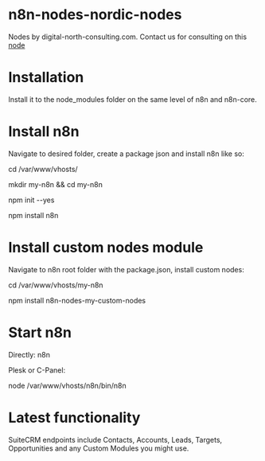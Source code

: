 # n8n-nodes-nordic-nodes

Nodes by digital-north-consulting.com. Contact us for consulting on this [node](mailto:info@digital-north-consulting.com)

# Installation

Install it to the node_modules folder on the same level of n8n and n8n-core.

# Install n8n

Navigate to desired folder, create a package json and install n8n like so:

cd /var/www/vhosts/

mkdir my-n8n && cd my-n8n

npm init --yes

npm install n8n

# Install custom nodes module

Navigate to n8n root folder with the package.json, install custom nodes:

cd /var/www/vhosts/my-n8n

npm install n8n-nodes-my-custom-nodes 

# Start n8n

Directly:
n8n

Plesk or C-Panel:

node /var/www/vhosts/n8n/bin/n8n

# Latest functionality

SuiteCRM endpoints include Contacts, Accounts, Leads, Targets, Opportunities and any Custom Modules you might use.
